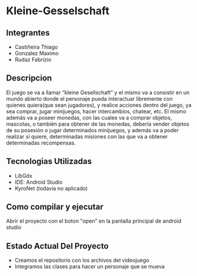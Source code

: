 # Kleine-Gesselschaft

## Integrantes
* Castiñeira Thiago
* Gonzalez Maximo
* Rudaz Fabrizio

## Descripcion

El juego se va a llamar “kleine Gesellschaft” y el mismo va a consistir en un mundo abierto donde el personaje pueda interactuar libremente con quienes quiera(que sean jugadores), y realice acciones dentro del juego, ya sea comprar, jugar minijuegos, hacer intercambios, chatear, etc. El mismo además va a poseer monedas, con las cuales va a comprar objetos, mascotas, o también para obtener de las monedas, debería vender objetos de su posesión o jugar determinados minijuegos, y además va a poder realizar si quiere, determinadas misiones con las que va a obtener determinadas recompensas.

## Tecnologias Utilizadas
* LibGdx
* IDE: Android Studio
* KyroNet (todavia no aplicado)

## Como compilar y ejecutar

Abrir el proyecto con el boton "open" en la pantalla principal de android studio

## Estado Actual Del Proyecto
* Creamos el repositorio con los archivos del videojuego
* Integramos las clases para hacer un personaje que se mueva
